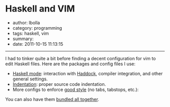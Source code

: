 # Haskell and VIM

- author: lbolla
- category: programming
- tags: haskell, vim
- summary: 
- date: 2011-10-15 11:13:15

----------------

I had to tinker quite a bit before finding a decent configuration for vim to
edit Haskell files. Here are the packages and config files I use: 

  * [Haskell mode][1]: interaction with [Haddock][2], compiler integration, and
    other general settings.
  * [Indentation][3]: proper source code indentation.
  * More configs to enforce [good style][4] (no tabs, tabstops, etc.):

<script src="https://gist.github.com/1289349.js"> </script>

You can also have them [bundled all together][5].

   [1]: http://projects.haskell.org/haskellmode-vim/
   [2]: http://www.haskell.org/haddock/
   [3]: http://www.vim.org/scripts/script.php?script_id=1968
   [4]: http://urchin.earth.li/~ian/style/haskell.html
   [5]: http://lbolla.info/blog/wp-content/uploads/2011/10/haskell-vim-config.tar.gz
